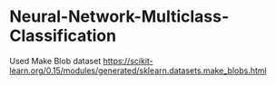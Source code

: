 # Neural-Network-Multiclass-Classification
Used Make Blob dataset 
https://scikit-learn.org/0.15/modules/generated/sklearn.datasets.make_blobs.html
